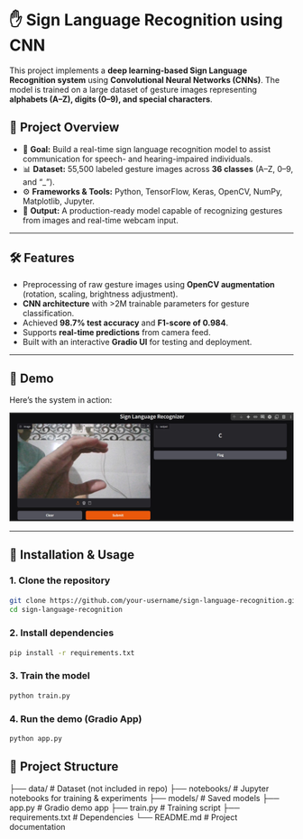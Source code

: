 # ✋ Sign Language Recognition using CNN  

This project implements a **deep learning-based Sign Language Recognition system** using **Convolutional Neural Networks (CNNs)**. The model is trained on a large dataset of gesture images representing **alphabets (A–Z), digits (0–9), and special characters**.  

## 📌 Project Overview  
- 🎯 **Goal:** Build a real-time sign language recognition model to assist communication for speech- and hearing-impaired individuals.  
- 📊 **Dataset:** 55,500 labeled gesture images across **36 classes** (A–Z, 0–9, and “_”).  
- ⚙️ **Frameworks & Tools:** Python, TensorFlow, Keras, OpenCV, NumPy, Matplotlib, Jupyter.  
- 🚀 **Output:** A production-ready model capable of recognizing gestures from images and real-time webcam input.  

---

## 🛠 Features  
- Preprocessing of raw gesture images using **OpenCV augmentation** (rotation, scaling, brightness adjustment).  
- **CNN architecture** with >2M trainable parameters for gesture classification.  
- Achieved **98.7% test accuracy** and **F1-score of 0.984**.  
- Supports **real-time predictions** from camera feed.  
- Built with an interactive **Gradio UI** for testing and deployment.  

---

## 📸 Demo  

Here’s the system in action:  

![Demo Screenshot](Screenshot%202025-09-07%20191843.jpg)  

---

## 🚀 Installation & Usage  

### 1. Clone the repository  
```bash
git clone https://github.com/your-username/sign-language-recognition.git
cd sign-language-recognition
```
### 2. Install dependencies
```bash
pip install -r requirements.txt
```
### 3. Train the model
```bash
python train.py
```
### 4. Run the demo (Gradio App)
```bash
python app.py
```
## 📂 Project Structure


├── data/                 # Dataset (not included in repo)
├── notebooks/            # Jupyter notebooks for training & experiments
├── models/               # Saved models
├── app.py                # Gradio demo app
├── train.py              # Training script
├── requirements.txt      # Dependencies
└── README.md             # Project documentation
